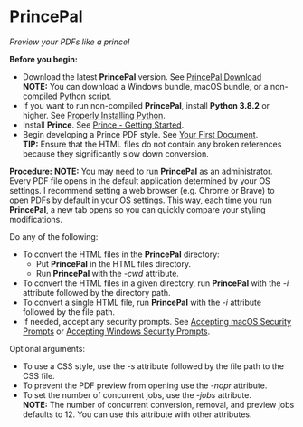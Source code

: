 # PrincePal
*Preview your PDFs like a prince!*

**Before you begin:**
* Download the latest **PrincePal** version. See [PrincePal Download](https://github.com/rafalkaron/PrincePal/releases/latest)  
**NOTE:** You can download a Windows bundle, macOS bundle, or a non-compiled Python script.
* If you want to run non-compiled **PrincePal**, install **Python 3.8.2** or higher. See [Properly Installing Python](https://docs.python-guide.org/starting/installation/).
* Install **Prince**. See [Prince - Getting Started](https://www.princexml.com/doc/installing/).
* Begin developing a Prince PDF style. See [Your First Document](https://www.princexml.com/doc/first-doc/).  
**TIP:** Ensure that the HTML files do not contain any broken references because they significantly slow down conversion.

**Procedure:**
**NOTE:** You may need to run **PrincePal** as an administrator.  
Every PDF file opens in the default application determined by your OS settings. I recommend setting a web browser (e.g. Chrome or Brave) to open PDFs by default in your OS settings. This way, each time you run **PrincePal**, a new tab opens so you can quickly compare your styling modifications.

Do any of the following: 
* To convert the HTML files in the **PrincePal** directory:
    * Put **PrincePal** in the HTML files directory.
    * Run **PrincePal** with the *-cwd* attribute.
* To convert the HTML files in a given directory, run **PrincePal** with the *-i* attribute followed by the directory path.
* To convert a single HTML file, run **PrincePal** with the *-i* attribute followed by the file path.
* If needed, accept any security prompts. See [Accepting macOS Security Prompts](https://github.com/rafalkaron/PrincePal/wiki/Accepting-macOS-Security-Prompts) or [Accepting Windows Security Prompts](https://github.com/rafalkaron/PrincePal/wiki/Accepting-Windows-Security-Prompts).

Optional arguments:
* To use a CSS style, use the *-s* attribute followed by the file path to the CSS file.
* To prevent the PDF preview from opening use the *-nopr* attribute.
* To set the number of concurrent jobs, use the *-jobs* attribute.  
**NOTE:** The number of concurrent conversion, removal, and preview jobs defaults to 12. You can use this attribute with other attributes.